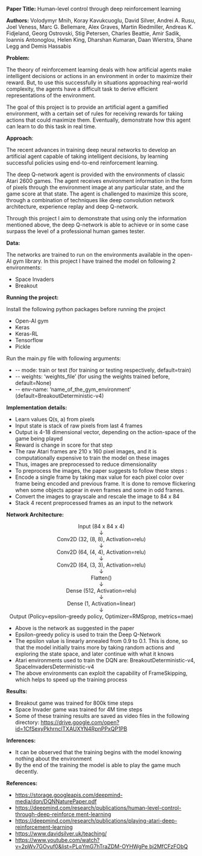 ﻿**Paper Title:** Human-level control through deep reinforcement learning 

**Authors:** Volodymyr Mnih, Koray Kavukcuoglu, David Silver, Andrei A. Rusu, Joel Veness, Marc G. Bellemare, Alex Graves, Martin Riedmiller, Andreas K. Fidjeland, Georg Ostrovski, Stig Petersen, Charles Beattie, Amir Sadik, Ioannis Antonoglou, Helen King, Dharshan Kumaran, Daan Wierstra, Shane Legg and Demis Hassabis 

**Problem:** 

The theory of reinforcement learning deals with how artificial agents make intelligent decisions or actions in an environment in order to maximize their reward. But, to use this successfully in situations approaching real-world complexity, the agents have a difficult task to derive efficient representations of the environment. 

The goal of this project is to provide an artificial agent a gamified environment, with a certain set of rules for receiving rewards for taking actions that could maximize them. Eventually, demonstrate how this agent can learn to do this task in real time. 

**Approach**:  

The recent advances in training deep neural networks to develop an artificial agent capable of taking intelligent decisions, by learning successful policies using end-to-end reinforcement learning.  

The deep Q-network agent is provided with the environments of classic Atari 2600 games. The agent receives environment information in the form of pixels through the environment image at any particular state, and the game score at that state. The agent is challenged to maximize this score, through a combination of techniques like deep convolution network architecture, experience replay and deep Q-network. 

Through this project I aim to demonstrate that using only the information mentioned above, the deep Q-network is able to achieve or in some case surpass the level of a professional human games tester. 

**Data:**  

The networks are trained to run on the environments available in the open-AI gym library. In this project I have trained the model on following 2 environments: 

- Space Invaders 
- Breakout 

**Running the project:**  

Install the following python packages before running the project 

- Open-AI gym 
- Keras 
- Keras-RL 
- Tensorflow 
- Pickle 

Run the main.py file with following arguments: 

- -- mode: train or test (for training or testing respectively, default=train) 
- -- weights: ‘weights\_file’ (for using the weights trained before, default=None) 
- -- env-name: ‘name\_of\_the\_gym\_environment’ (default=BreakoutDeterministic-v4) 

**Implementation details:** 

- Learn values Q(s, a) from pixels 
- Input state is stack of raw pixels from last 4 frames 
- Output is 4-18 dimensional vector, depending on the action-space of the game being played 
- Reward is change in score for that step 
- The raw Atari frames are 210 x 160 pixel images, and it is computationally expensive to train the model on these images 
- Thus, images are preprocessed to reduce dimensionality 
- To preprocess the images, the paper suggests to follow these steps : 
- Encode a single frame by taking max value for each pixel color over frame being encoded and previous frame. It is done to remove flickering when some objects appear in even frames and some in odd frames. 
- Convert the images to grayscale and rescale the image to 84 x 84 
- Stack 4 recent preprocessed frames as an input to the network 

**Network Architecture:**  

<center>Input (84 x 84 x 4) </center>
<center>↓ </center>

<center>Conv2D (32, (8, 8), Activation=relu) </center>

<center>↓ </center>

<center>Conv2D (64, (4, 4), Activation=relu) </center>

<center>↓ </center>

<center>Conv2D (64, (3, 3), Activation=relu) </center>

<center>↓ </center>

<center>Flatten() </center>

<center>↓ </center>

<center>Dense (512, Activation=relu) </center>

<center>↓ </center>

<center>Dense (1, Activation=linear) </center>

<center>↓ </center>
<center>Output (Policy=epsilon-greedy policy, Optimizer=RMSprop, metrics=mae) </center>





- Above is the network as suggested in the paper 
- Epsilon-greedy policy is used to train the Deep Q-Network 
- The epsilon value is linearly annealed from 0.9 to 0.1. This is done, so that the model initially trains more by taking random actions and exploring the state space, and later continue with what it knows 
- Atari environments used to train the DQN are: BreakoutDeterministic-v4, SpaceInvadersDeterministic-v4 
- The above environments can exploit the capability of FrameSkipping, which helps to speed up the training process 

**Results:** 

- Breakout game was trained for 800k time steps 
- Space Invader game was trained for 4M time steps 
- Some of these training results are saved as video files in the following directory:  <https://drive.google.com/open?id=1CfSexyPkhrnclTXAUXYN4RpnPPxQP1PB>  

**Inferences:** 

- It can be observed that the training begins with the model knowing nothing about the environment 
- By the end of the training the model is able to play the game much decently. 

**References:** 

- <https://storage.googleapis.com/deepmind-media/dqn/DQNNaturePaper.pdf>  
- [https://deepmind.com/research/publications/human-level-control-through-deep-reinforce ment-learning](https://deepmind.com/research/publications/human-level-control-through-deep-reinforcement-learning) 
- <https://deepmind.com/research/publications/playing-atari-deep-reinforcement-learning> 
- <https://www.davidsilver.uk/teaching/> 
- [https://www.youtube.com/watch?v=2pWv7GOvuf0&list=PLqYmG7hTraZDM-OYHWgPe bj2MfCFzFObQ](https://www.youtube.com/watch?v=2pWv7GOvuf0&list=PLqYmG7hTraZDM-OYHWgPebj2MfCFzFObQ) 
